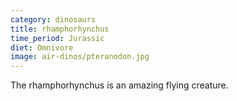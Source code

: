 ```yaml
---
category: dinosaurs
title: rhamphorhynchus
time_period: Jurassic
diet: Omnivore
image: air-dinos/pteranodon.jpg
---
```


The rhamphorhynchus is an amazing flying creature.

